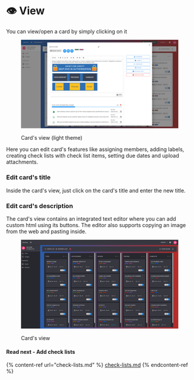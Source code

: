 # 👁 View

You can view/open a card by simply clicking on it

<figure><img src="../../.gitbook/assets/harmony_view_card_14_light.png" alt=""><figcaption><p>Card's view (light theme)</p></figcaption></figure>

Here you can edit card's features like assigning members, adding labels, creating check lists with check list items, setting due dates and upload attachments.

### Edit card's title

Inside the card's view, just click on the card's title and enter the new title.

### Edit card's description

The card's view contains an integrated text editor where you can add custom html using its buttons. The editor also supports copying an image from the web and pasting inside.

<figure><img src="../../.gitbook/assets/cards-view.gif" alt=""><figcaption><p>Card's view</p></figcaption></figure>

#### Read next - Add check lists

{% content-ref url="check-lists.md" %}
[check-lists.md](check-lists.md)
{% endcontent-ref %}
